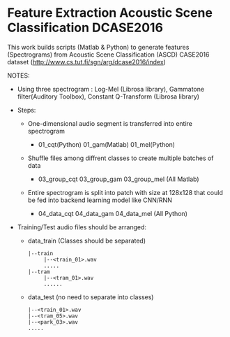 # Feature Extraction Acoustic Scene Classification DCASE2016

This work builds scripts (Matlab & Python) to generate features (Spectrograms) from Acoustic Scene Classification (ASCD) CASE2016 dataset (http://www.cs.tut.fi/sgn/arg/dcase2016/index)

NOTES:
+ Using three spectrogram : Log-Mel (Librosa library), Gammatone filter(Auditory Toolbox), Constant Q-Transform (Librosa library)
+ Steps:
    + One-dimensional audio segment is transferred into entire spectrogram
        + 01_cqt(Python) 01_gam(Matlab) 01_mel(Python)
    
    + Shuffle files among diffrent classes to create multiple batches of data
        + 03_group_cqt 03_group_gam 03_group_mel  (All Matlab)
        
    + Entire spectrogram is split into patch with size at 128x128 that could be fed into backend learning model like CNN/RNN
        + 04_data_cqt 04_data_gam 04_data_mel  (All Python)
        
+ Training/Test audio files should be arranged:

    + data_train (Classes should be separated)
    
          |--train         
               |--<train_01>.wav               
               .....
          |--tram
               |--<tram_01>.wav
               ......
          
    + data_test (no need to separate into classes)
    
          |--<train_01>.wav
          |--<tram_05>.wav
          |--<park_03>.wav
          .....
